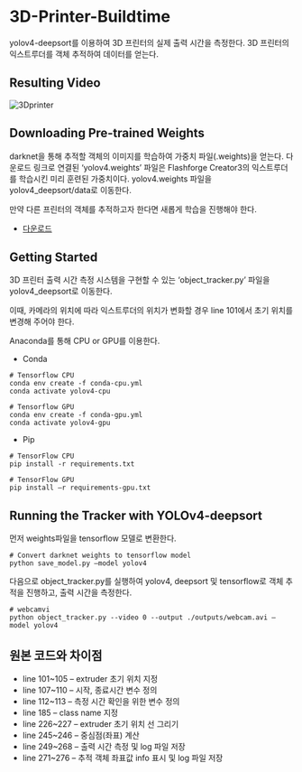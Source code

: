 # 3D-Printer-Buildtime
yolov4-deepsort를 이용하여 3D 프린터의 실제 출력 시간을 측정한다. 3D 프린터의 익스트루더를 객체 추적하여 데이터를 얻는다. 

## Resulting Video
![3Dprinter](https://user-images.githubusercontent.com/98510376/204823446-335aaf00-2dbc-4ecf-8e2b-bd622c4569f5.gif)

## Downloading Pre-trained Weights
darknet을 통해 추적할 객체의 이미지를 학습하여 가중치 파일(.weights)을 얻는다.
다운로드 링크로 연결된 ‘yolov4.weights’ 파일은 Flashforge Creator3의 익스트루더를 학습시킨 미리 훈련된 가중치이다. yolov4.weights 파일을 yolov4_deepsort/data로 이동한다.

만약 다른 프린터의 객체를 추적하고자 한다면 새롭게 학습을 진행해야 한다.

+ [다운로드](https://drive.google.com/file/d/1PkZwGka0YJuydM6Lor-N7R7yNGs6T1v-/view?usp=share_link)

## Getting Started
3D 프린터 출력 시간 측정 시스템을 구현할 수 있는 ‘object_tracker.py’ 파일을  yolov4_deepsort로 이동한다.

이때, 카메라의 위치에 따라 익스트루더의 위치가 변화할 경우 line 101에서 초기 위치를 변경해 주어야 한다.

Anaconda를 통해 CPU or GPU를 이용한다.

+ Conda

```
# Tensorflow CPU
conda env create -f conda-cpu.yml
conda activate yolov4-cpu
```

```
# Tensorflow GPU
conda env create -f conda-gpu.yml
conda activate yolov4-gpu
```

+ Pip

```
# TensorFlow CPU
pip install -r requirements.txt
```

```
# TensorFlow GPU
pip install –r requirements-gpu.txt
```

## Running the Tracker with YOLOv4-deepsort
먼저 weights파일을 tensorflow 모델로 변환한다.
```
# Convert darknet weights to tensorflow model
python save_model.py —model yolov4
```

다음으로 object_tracker.py를 실행하여 yolov4, deepsort 및 tensorflow로 객체 추적을 진행하고, 출력 시간을 측정한다.
```
# webcamvi
python object_tracker.py --video 0 --output ./outputs/webcam.avi —model yolov4
```

## 원본 코드와 차이점
+ line 101~105 – extruder 초기 위치 지정
+ line 107~110 – 시작, 종료시간 변수 정의
+ line 112~113 – 측정 시간 확인을 위한 변수 정의
+ line 185 – class name 지정
+ line 226~227 – extruder 초기 위치 선 그리기
+ line 245~246 – 중심점(좌표) 계산
+ line 249~268 – 출력 시간 측정 및 log 파일 저장
+ line 271~276 – 추적 객체 좌표값 info 표시 및 log 파일 저장

